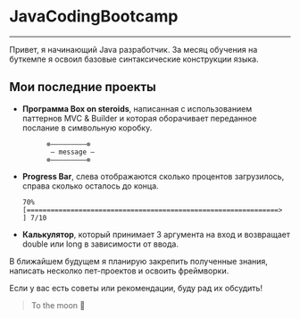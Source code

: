 # JavaCodingBootcamp
____________
Привет, я начинающий Java разработчик. За месяц обучения на буткемпе я
освоил базовые синтаксические конструкции языка.

## Мои последние проекты

- **Программа Box on steroids**,
  написанная с использованием паттернов MVC & Builder и которая
  оборачивает переданное послание в символьную коробку.
  ```
        ⊗—————————⊗
         — message —
        ⊗—————————⊗
  ```


- **Progress Bar**, слева отображаются сколько процентов загрузилось, справа сколько осталось до конца.

  ```
  70% [===============================================================>                      ] 7/10 
  ```
- **Калькулятор**, который принимает 3 аргумента на вход
  и возвращает double или long в зависимости от ввода.


В ближайшем будущем я планирую закрепить полученные знания,
написать несколко пет-проектов и освоить фреймворки.

Если у вас есть советы или рекомендации, буду рад их обсудить!
>To the moon 🚀
